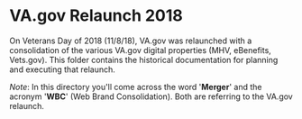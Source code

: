 # VA.gov Relaunch 2018
On Veterans Day of 2018 (11/8/18), VA.gov was relaunched with a consolidation of the various VA.gov digital properties (MHV, eBenefits, Vets.gov). This folder contains the historical documentation for planning and executing that relaunch.

*Note*: In this directory you'll come across the word '**Merger**' and the acronym '**WBC**' (Web Brand Consolidation). Both are referring to the VA.gov relaunch.